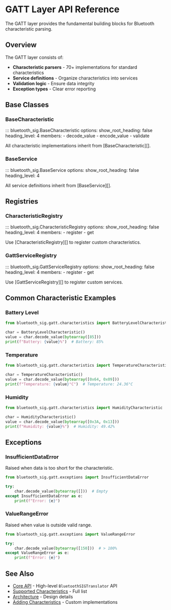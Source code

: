 # GATT Layer API Reference

The GATT layer provides the fundamental building blocks for Bluetooth characteristic
parsing.

## Overview

The GATT layer consists of:

- **Characteristic parsers** - 70+ implementations for standard characteristics
- **Service definitions** - Organize characteristics into services
- **Validation logic** - Ensure data integrity
- **Exception types** - Clear error reporting

## Base Classes

### BaseCharacteristic

::: bluetooth_sig.BaseCharacteristic
    options:
      show_root_heading: false
      heading_level: 4
      members:
        - decode_value
        - encode_value
        - validate

All characteristic implementations inherit from [BaseCharacteristic][].

### BaseService

::: bluetooth_sig.BaseService
    options:
      show_root_heading: false
      heading_level: 4

All service definitions inherit from [BaseService][].

## Registries

### CharacteristicRegistry

::: bluetooth_sig.CharacteristicRegistry
    options:
      show_root_heading: false
      heading_level: 4
      members:
        - register
        - get

Use [CharacteristicRegistry][] to register custom characteristics.

### GattServiceRegistry

::: bluetooth_sig.GattServiceRegistry
    options:
      show_root_heading: false
      heading_level: 4
      members:
        - register
        - get

Use [GattServiceRegistry][] to register custom services.

## Common Characteristic Examples

### Battery Level

```python
from bluetooth_sig.gatt.characteristics import BatteryLevelCharacteristic

char = BatteryLevelCharacteristic()
value = char.decode_value(bytearray([85]))
print(f"Battery: {value}%")  # Battery: 85%
```

### Temperature

```python
from bluetooth_sig.gatt.characteristics import TemperatureCharacteristic

char = TemperatureCharacteristic()
value = char.decode_value(bytearray([0x64, 0x09]))
print(f"Temperature: {value}°C")  # Temperature: 24.36°C
```

### Humidity

```python
from bluetooth_sig.gatt.characteristics import HumidityCharacteristic

char = HumidityCharacteristic()
value = char.decode_value(bytearray([0x3A, 0x13]))
print(f"Humidity: {value}%")  # Humidity: 49.42%
```

## Exceptions

### InsufficientDataError

Raised when data is too short for the characteristic.

```python
from bluetooth_sig.gatt.exceptions import InsufficientDataError

try:
    char.decode_value(bytearray([]))  # Empty
except InsufficientDataError as e:
    print(f"Error: {e}")
```

### ValueRangeError

Raised when value is outside valid range.

```python
from bluetooth_sig.gatt.exceptions import ValueRangeError

try:
    char.decode_value(bytearray([150]))  # > 100%
except ValueRangeError as e:
    print(f"Error: {e}")
```

## See Also

- [Core API](core.md) - High-level `BluetoothSIGTranslator` API
- [Supported Characteristics](../supported-characteristics.md) - Full list
- [Architecture](../architecture.md) - Design details
- [Adding Characteristics](../guides/adding-characteristics.md) - Custom implementations
